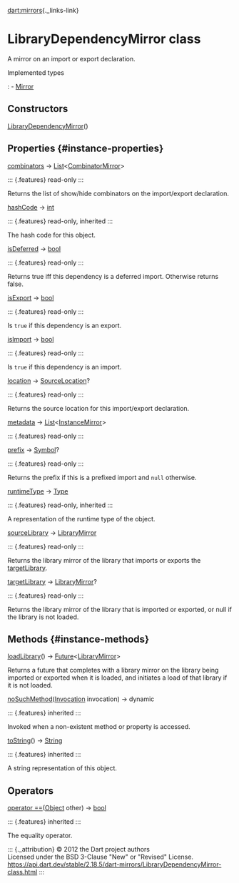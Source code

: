 [dart:mirrors](../dart-mirrors/dart-mirrors-library){._links-link}

LibraryDependencyMirror class
=============================

A mirror on an import or export declaration.

Implemented types

:   -   [Mirror](mirror-class)

Constructors
------------

[LibraryDependencyMirror](librarydependencymirror/librarydependencymirror)()

Properties {#instance-properties}
----------

[combinators](librarydependencymirror/combinators) →
[List](../dart-core/list-class)\<[CombinatorMirror](combinatormirror-class)\>

::: {.features}
read-only
:::

Returns the list of show/hide combinators on the import/export
declaration.

[hashCode](../dart-core/object/hashcode) → [int](../dart-core/int-class)

::: {.features}
read-only, inherited
:::

The hash code for this object.

[isDeferred](librarydependencymirror/isdeferred) →
[bool](../dart-core/bool-class)

::: {.features}
read-only
:::

Returns true iff this dependency is a deferred import. Otherwise returns
false.

[isExport](librarydependencymirror/isexport) →
[bool](../dart-core/bool-class)

::: {.features}
read-only
:::

Is `true` if this dependency is an export.

[isImport](librarydependencymirror/isimport) →
[bool](../dart-core/bool-class)

::: {.features}
read-only
:::

Is `true` if this dependency is an import.

[location](librarydependencymirror/location) →
[SourceLocation](sourcelocation-class)?

::: {.features}
read-only
:::

Returns the source location for this import/export declaration.

[metadata](librarydependencymirror/metadata) →
[List](../dart-core/list-class)\<[InstanceMirror](instancemirror-class)\>

::: {.features}
read-only
:::

[prefix](librarydependencymirror/prefix) →
[Symbol](../dart-core/symbol-class)?

::: {.features}
read-only
:::

Returns the prefix if this is a prefixed import and `null` otherwise.

[runtimeType](../dart-core/object/runtimetype) →
[Type](../dart-core/type-class)

::: {.features}
read-only, inherited
:::

A representation of the runtime type of the object.

[sourceLibrary](librarydependencymirror/sourcelibrary) →
[LibraryMirror](librarymirror-class)

::: {.features}
read-only
:::

Returns the library mirror of the library that imports or exports the
[targetLibrary](librarydependencymirror/targetlibrary).

[targetLibrary](librarydependencymirror/targetlibrary) →
[LibraryMirror](librarymirror-class)?

::: {.features}
read-only
:::

Returns the library mirror of the library that is imported or exported,
or null if the library is not loaded.

Methods {#instance-methods}
-------

[loadLibrary](librarydependencymirror/loadlibrary)() →
[Future](../dart-async/future-class)\<[LibraryMirror](librarymirror-class)\>

Returns a future that completes with a library mirror on the library
being imported or exported when it is loaded, and initiates a load of
that library if it is not loaded.

[noSuchMethod](../dart-core/object/nosuchmethod)([Invocation](../dart-core/invocation-class)
invocation) → dynamic

::: {.features}
inherited
:::

Invoked when a non-existent method or property is accessed.

[toString](../dart-core/object/tostring)() →
[String](../dart-core/string-class)

::: {.features}
inherited
:::

A string representation of this object.

Operators
---------

[operator
==](../dart-core/object/operator_equals)([Object](../dart-core/object-class)
other) → [bool](../dart-core/bool-class)

::: {.features}
inherited
:::

The equality operator.

::: {._attribution}
© 2012 the Dart project authors\
Licensed under the BSD 3-Clause \"New\" or \"Revised\" License.\
<https://api.dart.dev/stable/2.18.5/dart-mirrors/LibraryDependencyMirror-class.html>
:::
